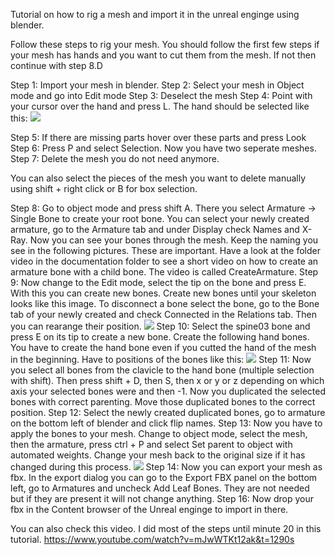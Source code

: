 Tutorial on how to rig a mesh and import it in the unreal enginge using blender.

Follow these steps to rig your mesh. You should follow the first few steps if your mesh has hands and you want to cut them from the mesh. If not then continue with step 8.D

Step 1: Import your mesh in blender.
Step 2: Select your mesh in Object mode and go into Edit mode
Step 3: Deselect the mesh
Step 4: Point with your cursor over the hand and press L. The hand should be selected like this:
![](./Img/HandsSelected.png)

Step 5: If there are missing parts hover over these parts and press Look
Step 6: Press P and select Selection. Now you have two seperate meshes.
Step 7: Delete the mesh you do not need anymore.

You can also select the pieces of the mesh you want to delete manually using shift + right click or B for box selection.

Step 8: Go to object mode and press shift A. There you select Armature -> Single Bone to create your root bone. You can select your newly created armature, go to the Armature tab and under Display check Names and X-Ray. Now you can see your bones through the mesh. Keep the naming you see in the following pictures. These are important.
Have a look at the folder video in the documentation folder to see a short video on how to create an armature bone with a child bone. The video is called CreateArmature.
Step 9: Now change to the Edit mode, select the tip on the bone and press E. With this you can create new bones. Create new bones until your skeleton looks like this image. To disconnect a bone select the bone, go to the Bone tab of your newly created and check Connected in the Relations tab. Then you can rearange their position.
![](./Img/FirstStep.png)
Step 10: Select the spine03 bone and press E on its tip to create a new bone. Create the following hand bones. You have to create the hand bone even if you cutted the hand of the mesh in the beginning. Have to positions of the bones like this:
![](./Img/SecondStep.png)
Step 11: Now you select all bones from the clavicle to the hand bone (multiple selection with shift). Then press shift + D, then S, then x or y or z depending on which axis your selected bones were and then -1. Now you duplicated the selected bones with correct parenting. Move those duplicated bones to the correct position.
Step 12: Select the newly created duplicated bones, go to armature on the bottom left of blender and click flip names.
Step 13: Now you have to apply the bones to your mesh. Change to object mode, select the mesh, then the armature, press ctrl + P and select Set parent to object with automated weights. Change your mesh back to the original size if it has changed during this process.
![](./Img/ThirdStep.png)
Step 14: Now you can export your mesh as fbx. In the export dialog you can go to the Export FBX panel on the bottom left, go to Armatures and uncheck Add Leaf Bones. They are not needed but if they are present it will not change anything.
Step 16: Now drop your fbx in the Content browser of the Unreal enginge to import in there.

You can also check this video. I did most of the steps until minute 20 in this tutorial.
https://www.youtube.com/watch?v=mJwWTKt12ak&t=1290s